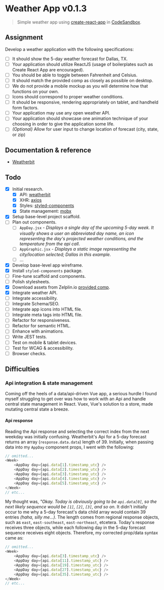 # Weather App v0.1.3

> Simple weather app using [create-react-app] in [CodeSandbox].

## Assignment

Develop a weather application with the following specifications:

-   [ ] It should show the 5-day weather forecast for Dallas, TX.
-   [ ] Your application should utilize ReactJS (usage of boilerplates such as Create React App are
        encouraged).
-   [ ] You should be able to toggle between Fahrenheit and Celsius.
-   [ ] It should match the provided comp as closely as possible on desktop.
-   [ ] We do not provide a mobile mockup as you will determine how that functions on your own.
-   [ ] Icons should correspond to proper weather conditions.
-   [ ] It should be responsive, rendering appropriately on tablet, and handheld form factors.
-   [ ] Your application may use any open weather API.
-   [ ] Your application should showcase one animation technique of your choosing in order to give the
        application some life.
-   [ ] _(Optional)_ Allow for user input to change location of forecast (city, state, or zip)

## Documentation & reference

-   [Weatherbit](https://www.weatherbit.io/api/weather-forecast-5-day)

## Todo

-   [x] Initial research.
    -   [x] API: [weatherbit]
    -   [x] XHR: [axios]
    -   [x] Styles: [styled-components]
    -   [x] State management: [mobx]
-   [x] Setup base-level project scaffold.
-   [ ] Plan out components.
    -   [ ] `AppDay.jsx` - _Displays a single day of the upcoming 5-day week. It visually shows a user an abbreviated day name, an icon representing the day's projected weather conditions, and the temperature from the api call_.
    -   [ ] `AppGraphic.jsx` - _Displays a static image representing the city/location selected; Dallas in this example._
    -   [ ] ...
-   [x] Develop base-level app wireframe.
-   [x] Install `styled-components` package.
-   [ ] Fine-tune scaffold and components.
-   [ ] Polish stylesheets.
-   [x] Download assets from Zelplin.io [provided comp].
-   [x] Integrate weather API.
-   [ ] Integrate accessibility.
-   [ ] Integrate Schema/SEO.
-   [ ] Integrate app icons into HTML file.
-   [ ] Integrate meta tags into HTML file.
-   [ ] Refactor for responsiveness.
-   [ ] Refactor for semantic HTML.
-   [ ] Enhance with animations.
-   [ ] Write JEST tests.
-   [ ] Test on mobile & tablet devices.
-   [ ] Test for WCAG & accessibility.
-   [ ] Browser checks.

## Difficulties

### Api integration & state management

Coming off the heels of a data/api-driven Vue app, a serious hurdle I found myself struggling to get over was how to work with an Api and handle central state management in React. Vuex, Vue's solution to a store, made mutating central state a breeze.

#### Api response

Reading the Api response and selecting the correct index from the next weekday was initially confusing. Weatherbit's Api for a 5-day forecast returns an array (`response.data.data`) length of 39. Initially, when passing data into my `AppDay` component props, I went with the following:

```js
// omitted...
<Week>
    <AppDay day={api.data[1].timestamp_utc} />
    <AppDay day={api.data[2].timestamp_utc} />
    <AppDay day={api.data[3].timestamp_utc} />
    <AppDay day={api.data[4].timestamp_utc} />
    <AppDay day={api.data[5].timestamp_utc} />
</Week>
// etc...
```

My thought was, _"Okay. Today is obviously going to be `api.data[0]`, so the next likely sequence would be `[1]`, `[2]`, `[3]`, and so on._ It didn't initially occur to me why a 5-day forecast's data child array would contain 39 entries _(haha, silly me...)_. The length comes from regional response objects, such as `east`, `east-southeast`, `east-northeast`, etcetera. Today's response receives three objects, while each following day in the 5-day forecast sequence receives eight objects. Therefore, my corrected prop/data syntax came as:

```js
// omitted...
<Week>
    <AppDay day={api.data[3].timestamp_utc} />
    <AppDay day={api.data[11].timestamp_utc} />
    <AppDay day={api.data[19].timestamp_utc} />
    <AppDay day={api.data[27].timestamp_utc} />
    <AppDay day={api.data[35].timestamp_utc} />
</Week>
// etc...
```

[axios]: https://github.com/axios/axios
[weatherbit]: https://rapidapi.com/weatherbit/api/weather?endpoint=59333c51e4b05d38a42ea925
[provided comp]: https://app.zeplin.io/project/5ba1b47aa324513a320e49d4/screen/5ba1b49bc3a9c758ba001261
[create-react-app]: https://github.com/facebook/create-react-app
[codesandbox]: https://codesandbox.io
[styled-components]: https://www.styled-components.com/
[mobx]: https://github.com/mobxjs/mobx
